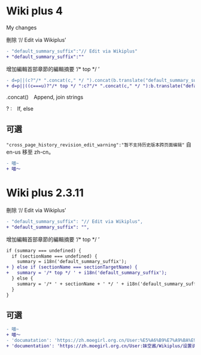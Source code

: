 # Wiki plus 4

My changes

刪除 ‘// Edit via Wikiplus’
``` diff
- "default_summary_suffix":"// Edit via Wikiplus"
+ "default_summary_suffix":""
```

增加編輯首部章節的編輯摘要 ‘/* top */ ’
``` diff
- d=p||(c?"/* ".concat(c," */ ").concat(b.translate("default_summary_suffix")):b.translate("default_summary_suffix"))
+ d=p||((c===u)?"/* top */ ":c?"/* ".concat(c," */ "):b.translate("default_summary_suffix"))
```
.concat() Append, join strings

? : If, else

## 可選

`"cross_page_history_revision_edit_warning":"暂不支持历史版本跨页面编辑"` 自 en-us 移至 zh-cn。

``` diff
- 喵~
+ 喵～
```

# Wiki plus 2.3.11

刪除 ‘// Edit via Wikiplus’
``` diff
- "default_summary_suffix": "// Edit via Wikiplus",
+ "default_summary_suffix": "",
```

增加編輯首部章節的編輯摘要 ‘/* top */ ’
``` diff
if (summary === undefined) {
  if (sectionName === undefined) {
    summary = i18n('default_summary_suffix');
+ } else if (sectionName === sectionTargetName) {
+   summary = '/* top */ ' + i18n('default_summary_suffix');
  } else {
    summary = '/* ' + sectionName + ' */ ' + i18n('default_summary_suffix');
  }
}
```

## 可選

``` diff
- 喵~
+ 喵～
- 'documatation': 'https://zh.moegirl.org.cn/User:%E5%A6%B9%E7%A9%BA%E9%85%B1/Wikiplus/%E8%AE%BE%E7%BD%AE%E8%AF%B4%E6%98%8E'
+ 'documentation': 'https://zh.moegirl.org.cn/User:妹空酱/Wikiplus/设置说明'
```
